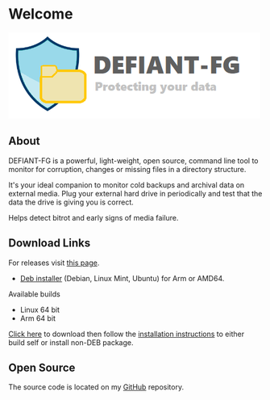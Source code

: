 # Welcome

![DFG Logo](dfg_logo.png)

## About

DEFIANT-FG is a powerful, light-weight, open source, command line tool to monitor for corruption, changes or missing files in a directory structure.

It's your ideal companion to monitor cold backups and archival data on external media. Plug your external hard drive in periodically and test that the data the drive is giving you is correct.

Helps detect bitrot and early signs of media failure.


## Download Links

For releases visit [this page](https://github.com/karlh001/defiant-fg/releases).

* [Deb installer](https://github.com/karlh001/defiant-fg/tree/main/bin/deb_pkgs/) (Debian, Linux Mint, Ubuntu) for Arm or AMD64.

Available builds

- Linux 64 bit
- Arm 64 bit

[Click here](https://github.com/karlh001/defiant-fg/archive/refs/heads/main.zip) to download then follow the [installation instructions](installation.md) to either build self or install non-DEB package.

## Open Source

The source code is located on my [GitHub](https://github.com/karlh001/defiant-fg) repository. 

